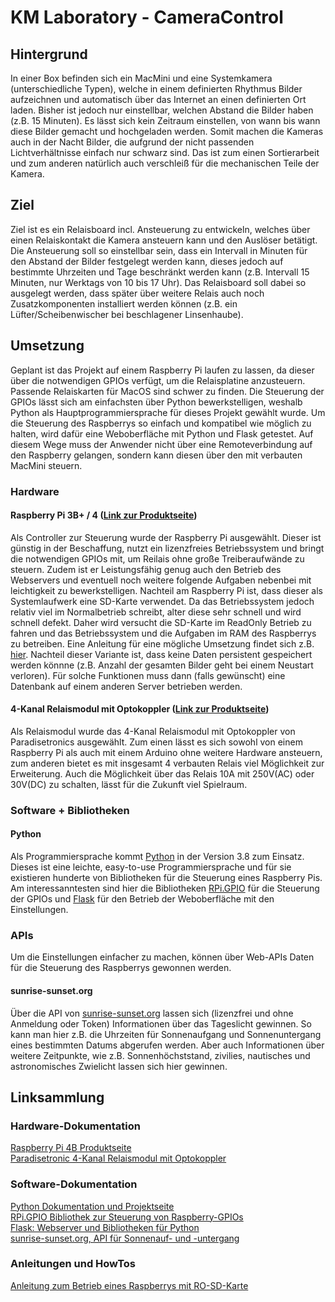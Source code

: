 # KM Laboratory - CameraControl

## Hintergrund
In einer Box befinden sich ein MacMini und eine Systemkamera (unterschiedliche Typen), welche in einem definierten Rhythmus Bilder aufzeichnen und automatisch über das Internet an einen definierten Ort laden. Bisher ist jedoch nur einstellbar, welchen Abstand die Bilder haben (z.B. 15 Minuten). Es lässt sich kein Zeitraum einstellen, von wann bis wann diese Bilder gemacht und hochgeladen werden. Somit machen die Kameras auch in der Nacht Bilder, die aufgrund der nicht passenden Lichtverhältnisse einfach nur schwarz sind. Das ist zum einen Sortierarbeit und zum anderen natürlich auch verschleiß für die mechanischen Teile der Kamera.

## Ziel
Ziel ist es ein Relaisboard incl. Ansteuerung zu entwickeln, welches über einen Relaiskontakt die Kamera ansteuern kann und den Auslöser betätigt. Die Ansteuerung soll so einstellbar sein, dass ein Intervall in Minuten für den Abstand der Bilder festgelegt werden kann, dieses jedoch auf bestimmte Uhrzeiten und Tage beschränkt werden kann (z.B. Intervall 15 Minuten, nur Werktags von 10 bis 17 Uhr). Das Relaisboard soll dabei so ausgelegt werden, dass später über weitere Relais auch noch Zusatzkomponenten installiert werden können (z.B. ein Lüfter/Scheibenwischer bei beschlagener Linsenhaube).

## Umsetzung
Geplant ist das Projekt auf einem Raspberry Pi laufen zu lassen, da dieser über die notwendigen GPIOs verfügt, um die Relaisplatine anzusteuern. Passende Relaiskarten für MacOS sind schwer zu finden. Die Steuerung der GPIOs lässt sich am einfachsten über Python bewerkstelligen, weshalb Python als Hauptprogrammiersprache für dieses Projekt gewählt wurde. Um die Steuerung des Raspberrys so einfach und kompatibel wie möglich zu halten, wird dafür eine Weboberfläche mit Python und Flask getestet. Auf diesem Wege muss der Anwender nicht über eine Remoteverbindung auf den Raspberry gelangen, sondern kann diesen über den mit verbauten MacMini steuern.

### Hardware
#### Raspberry Pi 3B+ / 4 ([Link zur Produktseite][1])
Als Controller zur Steuerung wurde der Raspberry Pi ausgewählt. Dieser ist günstig in der Beschaffung, nutzt ein lizenzfreies Betriebssystem und bringt die notwendigen GPIOs mit, um Reilais ohne große Treiberaufwände zu steuern. Zudem ist er Leistungsfähig genug auch den Betrieb des Webservers und eventuell noch weitere folgende Aufgaben nebenbei mit leichtigkeit zu bewerkstelligen. Nachteil am Raspberry Pi ist, dass dieser als Systemlaufwerk eine SD-Karte verwendet. Da das Betriebssystem jedoch relativ viel im Normalbetrieb schreibt, alter diese sehr schnell und wird schnell defekt. Daher wird versucht die SD-Karte im ReadOnly Betrieb zu fahren und das Betriebssystem und die Aufgaben im RAM des Raspberrys zu betreiben. Eine Anleitung für eine mögliche Umsetzung findet sich z.B. [hier][2]. Nachteil dieser Variante ist, dass keine Daten persistent gespeichert werden könnne (z.B. Anzahl der gesamten Bilder geht bei einem Neustart verloren). Für solche Funktionen muss dann (falls gewünscht) eine Datenbank auf einem anderen Server betrieben werden.

#### 4-Kanal Relaismodul mit Optokoppler ([Link zur Produktseite][3])
Als Relaismodul wurde das 4-Kanal Relaismodul mit Optokoppler von Paradisetronics ausgewählt. Zum einen lässt es sich sowohl von einem Raspberry Pi als auch mit einem Arduino ohne weitere Hardware ansteuern, zum anderen bietet es mit insgesamt 4 verbauten Relais viel Möglichkeit zur Erweiterung. Auch die Möglichkeit über das Relais 10A mit 250V(AC) oder 30V(DC) zu schalten, lässt für die Zukunft viel Spielraum.

### Software + Bibliotheken
#### Python
Als Programmiersprache kommt [Python][4] in der Version 3.8 zum Einsatz. Dieses ist eine leichte, easy-to-use Programmiersprache und für sie existieren hunderte von Bibliotheken für die Steuerung eines Raspberry Pis. Am interessanntesten sind hier die Bibliotheken [RPi.GPIO][5] für die Steuerung der GPIOs und [Flask][6] für den Betrieb der Weboberfläche mit den Einstellungen.

### APIs
Um die Einstellungen einfacher zu machen, können über Web-APIs Daten für die Steuerung des Raspberrys gewonnen werden.

#### sunrise-sunset.org
Über die API von [sunrise-sunset.org][7] lassen sich (lizenzfrei und ohne Anmeldung oder Token) Informationen über das Tageslicht gewinnen. So kann man hier z.B. die Uhrzeiten für Sonnenaufgang und Sonnenuntergang eines bestimmten Datums abgerufen werden. Aber auch Informationen über weitere Zeitpunkte, wie z.B. Sonnenhöchststand, zivilies, nautisches und astronomisches Zwielicht lassen sich hier gewinnen.

## Linksammlung
### Hardware-Dokumentation
[Raspberry Pi 4B Produktseite][1]  
[Paradisetronic 4-Kanal Relaismodul mit Optokoppler][3]  

### Software-Dokumentation
[Python Dokumentation und Projektseite][4]  
[RPi.GPIO Bibliothek zur Steuerung von Raspberry-GPIOs][5]  
[Flask: Webserver und Bibliotheken für Python][6]  
[sunrise-sunset.org, API für Sonnenauf- und -untergang][7]  

### Anleitungen und HowTos
[Anleitung zum Betrieb eines Raspberrys mit RO-SD-Karte][2]  

[1]: https://www.raspberrypi.org/products/raspberry-pi-4-model-b/specifications/
[2]: https://medium.com/@andreas.schallwig/how-to-make-your-raspberry-pi-file-system-read-only-raspbian-stretch-80c0f7be7353
[3]: https://paradisetronic.com/de/4-kanal-relais-modul-optokoppler-5v
[4]: https://www.python.org/
[5]: https://pypi.org/project/RPi.GPIO/
[6]: https://flask.palletsprojects.com/en/1.1.x/
[7]: https://sunrise-sunset.org/api
